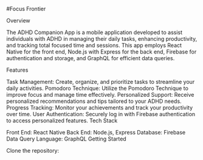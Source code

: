 #Focus Frontier

Overview

The ADHD Companion App is a mobile application developed to assist individuals with ADHD in managing their daily tasks, enhancing productivity, and tracking total focused time and sessions. This app employs React Native for the front end, Node.js with Express for the back end, Firebase for authentication and storage, and GraphQL for efficient data queries.

Features

Task Management: Create, organize, and prioritize tasks to streamline your daily activities.
Pomodoro Technique: Utilize the Pomodoro Technique to improve focus and manage time effectively.
Personalized Support: Receive personalized recommendations and tips tailored to your ADHD needs.
Progress Tracking: Monitor your achievements and track your productivity over time.
User Authentication: Securely log in with Firebase authentication to access personalized features.
Tech Stack

Front End: React Native
Back End: Node.js, Express
Database: Firebase
Data Query Language: GraphQL
Getting Started

Clone the repository:
